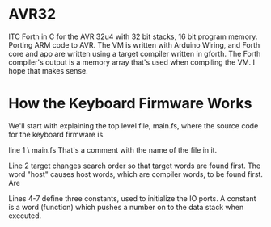 # AVR32
ITC Forth in C for the AVR 32u4 with 32 bit stacks, 16 bit program memory. Porting ARM code to AVR. The VM is written with Arduino Wiring, and Forth core and app are written using a target compiler written in gforth. The Forth compiler's output is a memory array that's used when compiling the VM. I hope that makes sense.

# How the Keyboard Firmware Works
We'll start with explaining the top level file, main.fs, where the source code for the keyboard firmware is.

line 1 
\ main.fs
That's a comment with the name of the file in it.

Line 2
target
changes search order so that target words are found first. The word "host" causes host words, which are compiler words, to be found first. Are

Lines 4-7 define three constants, used to initialize the IO ports. A constant is a word (function) which pushes a number on to the data stack when executed.

